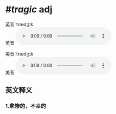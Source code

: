 # ***\#tragic*** adj
英音 ˈtrædʒɪk  
英音
<audio src="./media/tragic1_AAC.aac" controls="controls"></audio>

美音 ˈtrædʒɪk  
美音
<audio src="./media/tragic2_AAC.aac" controls="controls"></audio>



  

英文释义
---
### 1.**悲惨的，不幸的**  


